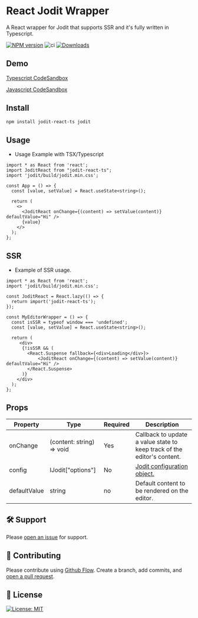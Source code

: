 # React Jodit Wrapper

A React wrapper for Jodit that supports SSR and it's fully written in Typescript.

[![NPM version][npm-image]][npm-url] ![ci](https://github.com/fedeorlandau/jodit-react-ts/workflows/CI/badge.svg) 
 [![Downloads][downloads-image]][npm-url]

## Demo
[Typescript CodeSandbox](https://codesandbox.io/s/jodit-react-ts-9gt2c)

[Javascript CodeSandbox](https://codesandbox.io/s/jodit-react-ts-js-qyr5f)

## Install
```bash
npm install jodit-react-ts jodit
```

## Usage
- Usage Example with TSX/Typescript

```tsx
import * as React from 'react';
import JoditReact from "jodit-react-ts";
import 'jodit/build/jodit.min.css';

const App = () => {
  const [value, setValue] = React.useState<string>();

  return (
    <>
      <JoditReact onChange={(content) => setValue(content)} defaultValue="Hi" />
      {value}
    </>
  );
};
```

## SSR
- Example of SSR usage.

```tsx
import * as React from 'react';
import 'jodit/build/jodit.min.css';

const JoditReact = React.lazy(() => {
  return import('jodit-react-ts');
});

const MyEditorWrapper = () => {
  const isSSR = typeof window === 'undefined';
  const [value, setValue] = React.useState<string>();

  return (
     <div>
      {!isSSR && (
        <React.Suspense fallback={<div>Loading</div>}>
            <JoditReact onChange={(content) => setValue(content)} defaultValue="Hi" />
        </React.Suspense>
      )}
    </div>
  );
};
```

## Props


| Property               | Type     | Required | Description                                                                                                                                                     |
| ---------------------- | -------- | -------- | ---------------------------------------------------------------------------------------------------------------------------------------------------------------- |
| onChange                  | (content: string) => void   | Yes      | Callback to update a value state to keep track of the editor's content.                                                                                                          |
| config                  | IJodit["options"]    | No      | [Jodit configuration object.                     ](https://xdsoft.net/jodit/doc/options/)                                                                                 |
| defaultValue            | string   |     no     | Default content to be rendered on the editor.                                                                                                              |



## :hammer_and_wrench: Support

Please [open an issue](https://github.com/leonard-henriquez/readme-boilerplate/issues/new) for support.

## :memo: Contributing

Please contribute using [Github Flow](https://guides.github.com/introduction/flow/). Create a branch, add commits, and [open a pull request](https://github.com/leonard-henriquez/readme-boilerplate/compare/).

## :scroll: License

[![License: MIT](https://img.shields.io/badge/License-MIT-yellow.svg)](https://opensource.org/licenses/MIT)

[downloads-image]: https://img.shields.io/npm/dt/jodit-react-ts.svg

[npm-url]: https://www.npmjs.com/package/jodit-react-ts
[npm-image]: http://img.shields.io/npm/v/jodit-react-ts.svg

[travis-url]: https://travis-ci.org/Fedeorlandau/jodit-react-ts
[travis-image]: https://travis-ci.org/Fedeorlandau/jodit-react-ts.svg
